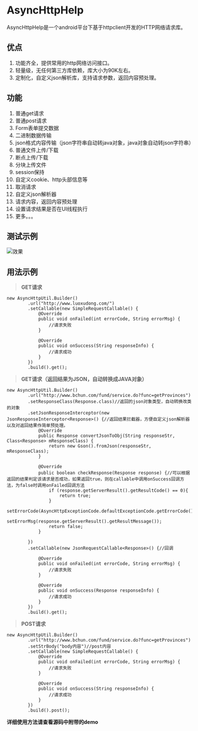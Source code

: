 # AsyncHttpHelp #

AsyncHttpHelp是一个android平台下基于httpclient开发的HTTP网络请求库。

## 优点 ##
1. 功能齐全，提供常用的http网络访问接口。
2. 轻量级，无任何第三方库依赖，库大小为90K左右。
3. 定制化，自定义json解析库，支持请求参数，返回内容预处理。

## 功能 ##
1. 普通get请求
2. 普通post请求
3. Form表单提交数据
4. 二进制数据传输
5. json格式内容传输（json字符串自动转java对象，java对象自动转json字符串）
6. 普通文件上传/下载
7. 断点上传/下载
8. 分块上传文件
9. session保持
10. 自定义cookie、http头部信息等
11. 取消请求
12. 自定义json解析器
13. 请求内容，返回内容预处理
14. 设置请求结果是否在UI线程执行
15. 更多。。。

## 测试示例 ##
![效果](http://img.blog.csdn.net/20160114120946540?watermark/2/text/aHR0cDovL2Jsb2cuY3Nkbi5uZXQv/font/5a6L5L2T/fontsize/400/fill/I0JBQkFCMA==/dissolve/70/gravity/Center)

## 用法示例 ##

> **GET请求**

    new AsyncHttpUtil.Builder()
    		.url("http://www.luoxudong.com/")
    		.setCallable(new SimpleRequestCallable() {
    			@Override
    			public void onFailed(int errorCode, String errorMsg) {
    				//请求失败
    			}
    			
    			@Override
    			public void onSuccess(String responseInfo) {
    				//请求成功
    			}
    		})
    		.build().get();


> **GET请求（返回结果为JSON，自动转换成JAVA对象）**

    new AsyncHttpUtil.Builder()
    		.url("http://www.bchun.com/fund/service.do?func=getProvinces")
    		.setResponseClass(Response.class)//返回的json对象类型，自动转换改类的对象
    		.setJsonResponseInterceptor(new JsonResponseInterceptor<Response>() {//返回结果拦截器，方便自定义json解析器以及对返回结果作简单预处理。
    			@Override
    			public Response convertJsonToObj(String responseStr, Class<Response> mResponseClass) {
    				return new Gson().fromJson(responseStr, mResponseClass);
    			}
    
    			@Override
    			public boolean checkResponse(Response response) {//可以根据返回的结果判定该请求是否成功，如果返回true，则在callable中调用onSuccess回调方法，为false时调用onFailed回调方法
    				if (response.getServerResult().getResultCode() == 0){
    					return true;
    				}
					setErrorCode(AsyncHttpExceptionCode.defaultExceptionCode.getErrorCode());
    				setErrorMsg(response.getServerResult().getResultMessage());
    				return false;
    			}
    			
    		})
    		.setCallable(new JsonRequestCallable<Response>() {//回调
    
    			@Override
    			public void onFailed(int errorCode, String errorMsg) {
    				//请求失败
    			}
    			
    			@Override
    			public void onSuccess(Response responseInfo) {
    				//请求成功
    			}
    		})
    		.build().get();

> **POST请求**

    new AsyncHttpUtil.Builder()
    		.url("http://www.bchun.com/fund/service.do?func=getProvinces")
    		.setStrBody("body内容")//post内容
    		.setCallable(new SimpleRequestCallable() {
    			@Override
    			public void onFailed(int errorCode, String errorMsg) {
    				//请求失败
    			}

    			@Override
    			public void onSuccess(String responseInfo) {
    				//请求成功
    			}
    		})
    		.build().post();



 

**详细使用方法请查看源码中附带的demo**